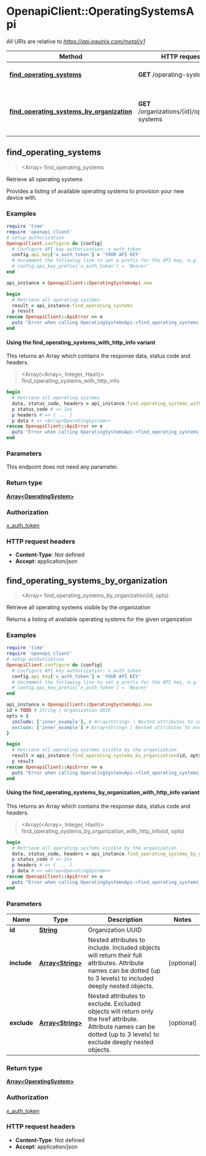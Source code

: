 # OpenapiClient::OperatingSystemsApi

All URIs are relative to *https://api.equinix.com/metal/v1*

| Method | HTTP request | Description |
| ------ | ------------ | ----------- |
| [**find_operating_systems**](OperatingSystemsApi.md#find_operating_systems) | **GET** /operating-systems | Retrieve all operating systems |
| [**find_operating_systems_by_organization**](OperatingSystemsApi.md#find_operating_systems_by_organization) | **GET** /organizations/{id}/operating-systems | Retrieve all operating systems visible by the organization |


## find_operating_systems

> <Array<OperatingSystem>> find_operating_systems

Retrieve all operating systems

Provides a listing of available operating systems to provision your new device with.

### Examples

```ruby
require 'time'
require 'openapi_client'
# setup authorization
OpenapiClient.configure do |config|
  # Configure API key authorization: x_auth_token
  config.api_key['x_auth_token'] = 'YOUR API KEY'
  # Uncomment the following line to set a prefix for the API key, e.g. 'Bearer' (defaults to nil)
  # config.api_key_prefix['x_auth_token'] = 'Bearer'
end

api_instance = OpenapiClient::OperatingSystemsApi.new

begin
  # Retrieve all operating systems
  result = api_instance.find_operating_systems
  p result
rescue OpenapiClient::ApiError => e
  puts "Error when calling OperatingSystemsApi->find_operating_systems: #{e}"
end
```

#### Using the find_operating_systems_with_http_info variant

This returns an Array which contains the response data, status code and headers.

> <Array(<Array<OperatingSystem>>, Integer, Hash)> find_operating_systems_with_http_info

```ruby
begin
  # Retrieve all operating systems
  data, status_code, headers = api_instance.find_operating_systems_with_http_info
  p status_code # => 2xx
  p headers # => { ... }
  p data # => <Array<OperatingSystem>>
rescue OpenapiClient::ApiError => e
  puts "Error when calling OperatingSystemsApi->find_operating_systems_with_http_info: #{e}"
end
```

### Parameters

This endpoint does not need any parameter.

### Return type

[**Array&lt;OperatingSystem&gt;**](OperatingSystem.md)

### Authorization

[x_auth_token](../README.md#x_auth_token)

### HTTP request headers

- **Content-Type**: Not defined
- **Accept**: application/json


## find_operating_systems_by_organization

> <Array<OperatingSystem>> find_operating_systems_by_organization(id, opts)

Retrieve all operating systems visible by the organization

Returns a listing of available operating systems for the given organization

### Examples

```ruby
require 'time'
require 'openapi_client'
# setup authorization
OpenapiClient.configure do |config|
  # Configure API key authorization: x_auth_token
  config.api_key['x_auth_token'] = 'YOUR API KEY'
  # Uncomment the following line to set a prefix for the API key, e.g. 'Bearer' (defaults to nil)
  # config.api_key_prefix['x_auth_token'] = 'Bearer'
end

api_instance = OpenapiClient::OperatingSystemsApi.new
id = TODO # String | Organization UUID
opts = {
  include: ['inner_example'], # Array<String> | Nested attributes to include. Included objects will return their full attributes. Attribute names can be dotted (up to 3 levels) to included deeply nested objects.
  exclude: ['inner_example'] # Array<String> | Nested attributes to exclude. Excluded objects will return only the href attribute. Attribute names can be dotted (up to 3 levels) to exclude deeply nested objects.
}

begin
  # Retrieve all operating systems visible by the organization
  result = api_instance.find_operating_systems_by_organization(id, opts)
  p result
rescue OpenapiClient::ApiError => e
  puts "Error when calling OperatingSystemsApi->find_operating_systems_by_organization: #{e}"
end
```

#### Using the find_operating_systems_by_organization_with_http_info variant

This returns an Array which contains the response data, status code and headers.

> <Array(<Array<OperatingSystem>>, Integer, Hash)> find_operating_systems_by_organization_with_http_info(id, opts)

```ruby
begin
  # Retrieve all operating systems visible by the organization
  data, status_code, headers = api_instance.find_operating_systems_by_organization_with_http_info(id, opts)
  p status_code # => 2xx
  p headers # => { ... }
  p data # => <Array<OperatingSystem>>
rescue OpenapiClient::ApiError => e
  puts "Error when calling OperatingSystemsApi->find_operating_systems_by_organization_with_http_info: #{e}"
end
```

### Parameters

| Name | Type | Description | Notes |
| ---- | ---- | ----------- | ----- |
| **id** | [**String**](.md) | Organization UUID |  |
| **include** | [**Array&lt;String&gt;**](String.md) | Nested attributes to include. Included objects will return their full attributes. Attribute names can be dotted (up to 3 levels) to included deeply nested objects. | [optional] |
| **exclude** | [**Array&lt;String&gt;**](String.md) | Nested attributes to exclude. Excluded objects will return only the href attribute. Attribute names can be dotted (up to 3 levels) to exclude deeply nested objects. | [optional] |

### Return type

[**Array&lt;OperatingSystem&gt;**](OperatingSystem.md)

### Authorization

[x_auth_token](../README.md#x_auth_token)

### HTTP request headers

- **Content-Type**: Not defined
- **Accept**: application/json

